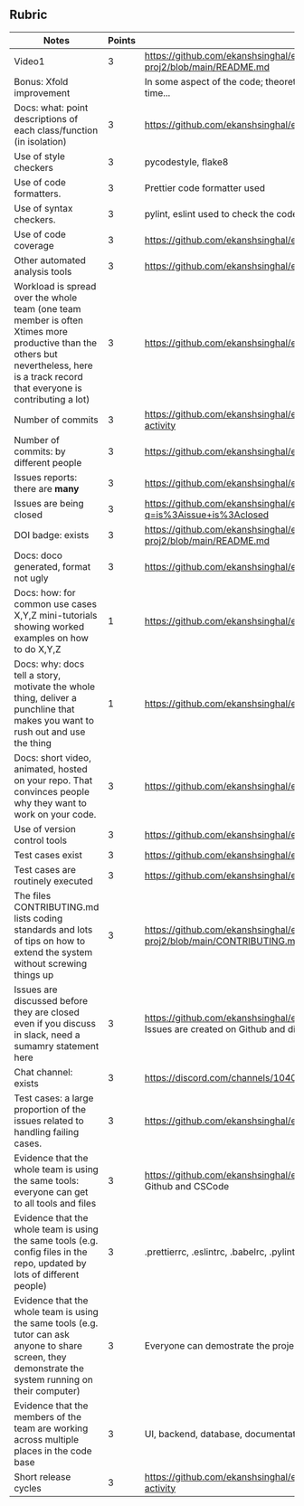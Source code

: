 
## Rubric

|Notes|Points|evidence|
|-----|----|---------|
|Video1|3|https://github.com/ekanshsinghal/edu-setu-group26-proj2/blob/main/README.md
|Bonus: Xfold improvement| |In some aspect of the code; theoretical complexity, runtime, memory, developer time...||
|Docs: what: point descriptions of each class/function (in isolation)|3|https://github.com/ekanshsinghal/edu-setu-group26-proj2/tree/main/docs|
|Use of style checkers|3|pycodestyle, flake8|
|Use of code formatters. |3|Prettier code formatter used|
|Use of syntax checkers. |3|pylint, eslint used to check the code syntax|
|Use of code coverage |3|https://github.com/ekanshsinghal/edu-setu-group26-proj2#readme|
|Other automated analysis tools|3|https://github.com/ekanshsinghal/edu-setu-group26-proj2/actions|
|Workload is spread over the whole team (one team member is often Xtimes more productive than the others but nevertheless, here is a track record that everyone is contributing a lot)|3|https://github.com/ekanshsinghal/edu-setu-group26-proj2/graphs/contributors|
|Number of commits|3|https://github.com/ekanshsinghal/edu-setu-group26-proj2/graphs/commit-activity|
|Number of commits: by different people|3|https://github.com/ekanshsinghal/edu-setu-group26-proj2/graphs/contributors|
|Issues reports: there are **many**|3|https://github.com/ekanshsinghal/edu-setu-group26-proj2/issues?q=is%3Aissu|
|Issues are being closed|3|https://github.com/ekanshsinghal/edu-setu-group26-proj2/issues?q=is%3Aissue+is%3Aclosed|
|DOI badge: exists|3|https://github.com/ekanshsinghal/edu-setu-group26-proj2/blob/main/README.md|
|Docs: doco generated, format not ugly|3|https://github.com/ekanshsinghal/edu-setu-group26-proj2/tree/main/docs|
|Docs: how: for common use cases X,Y,Z mini-tutorials showing worked examples on how to do X,Y,Z|1|https://github.com/ekanshsinghal/edu-setu-group26-proj2/tree/main/docs|
|Docs: why: docs tell a story, motivate the whole thing, deliver a punchline that makes you want to rush out and use the thing|1|https://github.com/ekanshsinghal/edu-setu-group26-proj2/tree/main/docs|
|Docs: short video, animated, hosted on your repo. That convinces people why they want to work on your code.|3|https://github.com/ekanshsinghal/edu-setu-group26-proj2#readme
|Use of version control tools|3|https://github.com/ekanshsinghal/edu-setu-group26-proj2|
|Test cases exist|3|https://github.com/ekanshsinghal/edu-setu-group26-proj2/tree/main/tests
|Test cases are routinely executed|3|https://github.com/ekanshsinghal/edu-setu-group26-proj2/tree/main/tests|
|The files CONTRIBUTING.md lists coding standards and lots of tips on how to extend the system without screwing things up|3|https://github.com/ekanshsinghal/edu-setu-group26-proj2/blob/main/CONTRIBUTING.md|
|Issues are discussed before they are closed even if you discuss in slack, need a sumamry statement here|3|https://github.com/ekanshsinghal/edu-setu-group26-proj2/issues?q=is%3Aissue Issues are created on Github and discussed on Discord channel|
|Chat channel: exists|3|https://discord.com/channels/1040089002201595945/1042246687567126579|
|Test cases: a large proportion of the issues related to handling failing cases.|3|https://github.com/ekanshsinghal/edu-setu-group26-proj2/issues?q=is%3Aissue|
|Evidence that the whole team is using the same tools: everyone can get to all tools and files|3|https://github.com/ekanshsinghal/edu-setu-group26-proj2/pulse The team uses Github and CSCode|
|Evidence that the whole team is using the same tools (e.g. config files in the repo, updated by lots of different people)|3|.prettierrc, .eslintrc, .babelrc, .pylintrc|
|Evidence that the whole team is using the same tools (e.g. tutor can ask anyone to share screen, they demonstrate the system running on their computer)|3|Everyone can demostrate the project|
|Evidence that the members of the team are working across multiple places in the code base|3|UI, backend, database, documentation, Github Actions, Tests|
|Short release cycles|3| https://github.com/ekanshsinghal/edu-setu-group26-proj2/graphs/commit-activity|
